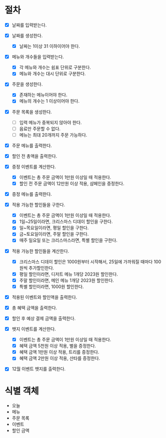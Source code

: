
# 절차

- [x] 날짜를 입력받는다.

- [x] 날짜를 생성한다.
  - [x] 날짜는 1이상 31 이하이어야 한다.

- [x] 메뉴와 개수들을 입력받는다.
  - [x] 각 메뉴와 개수는 쉼표 단위로 구분한다.
  - [x] 메뉴와 개수는 대시 단위로 구분한다.

- [x] 주문을 생성한다.
  - [x] 존재하는 메뉴이어야 한다.
  - [x] 메뉴의 개수는 1 이상이어야 한다.

- [x] 주문 목록을 생성한다.
  - [ ] 입력 메뉴가 중복되지 않아야 한다.
  - [ ] 음료만 주문할 수 없다.
  - [ ] 메뉴는 최대 20개까지 주문 가능하다.

- [x] 주문 메뉴를 출력한다.
- [x] 할인 전 총액을 출력한다.

- [x] 증정 이벤트를 계산한다.
  - [x] 이벤트는 총 주문 금액이 1만원 이상일 때 적용한다.
  - [x] 할인 전 주문 금액이 12만원 이상 적용, 샴페인을 증정한다.

- [x] 증정 메뉴를 출력한다.

- [x] 적용 가능한 할인들을 구한다.
  - [x] 이벤트는 총 주문 금액이 1만원 이상일 때 적용한다.
  - [x] 1일~25일이라면, 크리스마스 디데이 할인을 구한다.
  - [x] 일~목요일이라면, 평일 할인을 구한다.
  - [x] 금~토요일이라면, 주말 할인을 구한다.
  - [x] 매주 일요일 또는 크리스마스라면, 특별 할인을 구한다.

- [x] 적용 가능한 할인들을 계산한다.
  - [x] 크리스마스 디데이 할인은 1000원부터 시작해서, 25일에 가까워질 때마다 100원씩 추가할인한다.
  - [x] 평일 할인이라면, 디저트 메뉴 1개당 2023원 할인한다.
  - [x] 주말 할인이라면, 메인 메뉴 1개당 2023원 할인한다.
  - [x] 특별 할인이라면, 1000원 할인한다.

- [x] 적용된 이벤트와 할인액을 출력한다.

- [x] 총 혜택 금액을 출력한다.
- [x] 할인 후 예상 결제 금액을 출력한다.

- [x] 뱃지 이벤트를 계산한다.
  - [x] 이벤트는 총 주문 금액이 1만원 이상일 때 적용한다.
  - [x] 혜택 금액 5천원 이상 적용, 별을 증정한다.
  - [x] 혜택 금액 1만원 이상 적용, 트리를 증정한다.
  - [x] 혜택 금액 2만원 이상 적용, 산타를 증정한다.

- [x] 12월 이벤트 뱃지를 출력한다.

# 식별 객체

- 오늘
- 메뉴
- 주문 목록
- 이벤트
- 할인 금액